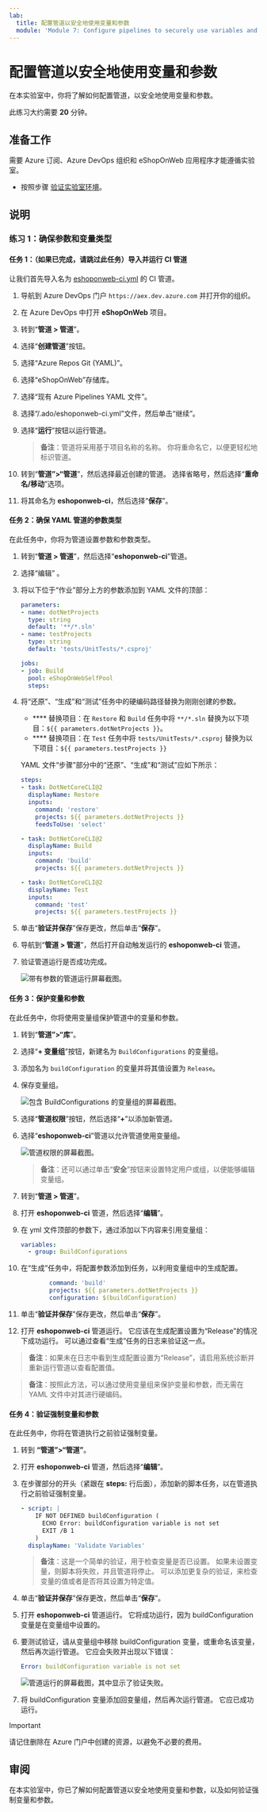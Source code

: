 ```yaml
---
lab:
  title: 配置管道以安全地使用变量和参数
  module: 'Module 7: Configure pipelines to securely use variables and parameters'
---
```


# 配置管道以安全地使用变量和参数

在本实验室中，你将了解如何配置管道，以安全地使用变量和参数。

此练习大约需要 **20** 分钟。

## 准备工作

需要 Azure 订阅、Azure DevOps 组织和 eShopOnWeb 应用程序才能遵循实验室。

- 按照步骤 [验证实验室环境](APL2001_M00_Validate_Lab_Environment.md)。

## 说明

### 练习 1：确保参数和变量类型

#### 任务 1：（如果已完成，请跳过此任务）导入并运行 CI 管道

让我们首先导入名为 [eshoponweb-ci.yml](https://github.com/MicrosoftLearning/eShopOnWeb/blob/main/.ado/eshoponweb-ci.yml) 的 CI 管道。

1. 导航到 Azure DevOps 门户 `https://aex.dev.azure.com` 并打开你的组织。

1. 在 Azure DevOps 中打开 **eShopOnWeb** 项目。

1. 转到“**管道 > 管道**”。

1. 选择“**创建管道**”按钮。

1. 选择“Azure Repos Git (YAML)”。

1. 选择“eShopOnWeb”存储库。

1. 选择“现有 Azure Pipelines YAML 文件”。

1. 选择“/.ado/eshoponweb-ci.yml”文件，然后单击“继续”。

1. 选择“**运行**”按钮以运行管道。

   > **备注**：管道将采用基于项目名称的名称。 你将重命名它，以便更轻松地标识管道。

1. 转到“**管道”>“管道**”，然后选择最近创建的管道。 选择省略号，然后选择“**重命名/移动**”选项。

1. 将其命名为 **eshoponweb-ci**，然后选择“**保存**”。

#### 任务 2：确保 YAML 管道的参数类型

在此任务中，你将为管道设置参数和参数类型。

1. 转到“**管道 > 管道**”，然后选择“**eshoponweb-ci**”管道。

1. 选择“编辑”  。

1. 将以下位于“作业”部分上方的参数添加到 YAML 文件的顶部：

   ```yaml
   parameters:
   - name: dotNetProjects
     type: string
     default: '**/*.sln'
   - name: testProjects
     type: string
     default: 'tests/UnitTests/*.csproj'

   jobs:
   - job: Build
     pool: eShopOnWebSelfPool
     steps:

   ```

1. 将“还原”、“生成”和“测试”任务中的硬编码路径替换为刚刚创建的参数。

   - **** 替换项目：在 `Restore` 和 `Build` 任务中将 `**/*.sln` 替换为以下项目：`${{ parameters.dotNetProjects }}`。
   - **** 替换项目：在 `Test` 任务中将 `tests/UnitTests/*.csproj` 替换为以下项目：`${{ parameters.testProjects }}`

   YAML 文件“步骤”部分中的“还原”、“生成”和“测试”应如下所示：

    ```yaml
    steps:
    - task: DotNetCoreCLI@2
      displayName: Restore
      inputs:
        command: 'restore'
        projects: ${{ parameters.dotNetProjects }}
        feedsToUse: 'select'
    
    - task: DotNetCoreCLI@2
      displayName: Build
      inputs:
        command: 'build'
        projects: ${{ parameters.dotNetProjects }}
    
    - task: DotNetCoreCLI@2
      displayName: Test
      inputs:
        command: 'test'
        projects: ${{ parameters.testProjects }}
    
    ```

1. 单击“**验证并保存**”保存更改，然后单击“**保存**”。

1. 导航到“**管道 > 管道**”，然后打开自动触发运行的 **eshoponweb-ci** 管道。

1. 验证管道运行是否成功完成。

   ![带有参数的管道运行屏幕截图。](media/pipeline-parameters-run.png)

#### 任务 3：保护变量和参数

在此任务中，你将使用变量组保护管道中的变量和参数。

1. 转到“**管道”>“库**”。

1. 选择“**+ 变量组**”按钮，新建名为 `BuildConfigurations` 的变量组。

1. 添加名为 `buildConfiguration` 的变量并将其值设置为 `Release`。

1. 保存变量组。

   ![包含 BuildConfigurations 的变量组的屏幕截图。](media/eshop-variable-group.png)

1. 选择“**管道权限**”按钮，然后选择“**+**”以添加新管道。

1. 选择“**eshoponweb-ci**”管道以允许管道使用变量组。

   ![管道权限的屏幕截图。](media/pipeline-permissions.png)

   > **备注**：还可以通过单击“**安全**”按钮来设置特定用户或组，以便能够编辑变量组。

1. 转到“**管道 > 管道**”。

1. 打开 **eshoponweb-ci** 管道，然后选择“**编辑**”。

1. 在 yml 文件顶部的参数下，通过添加以下内容来引用变量组：

   ```yaml
   variables:
     - group: BuildConfigurations
   ```

1. 在“生成”任务中，将配置参数添加到任务，以利用变量组中的生成配置。

    ```yaml
            command: 'build'
            projects: ${{ parameters.dotNetProjects }}
            configuration: $(buildConfiguration)
    ```

1. 单击“**验证并保存**”保存更改，然后单击“**保存**”。

1. 打开 **eshoponweb-ci** 管道运行。 它应该在生成配置设置为“Release”的情况下成功运行。 可以通过查看“生成”任务的日志来验证这一点。

> **备注**：如果未在日志中看到生成配置设置为“Release”，请启用系统诊断并重新运行管道以查看配置值。

> **备注**：按照此方法，可以通过使用变量组来保护变量和参数，而无需在 YAML 文件中对其进行硬编码。

#### 任务 4：验证强制变量和参数

在此任务中，你将在管道执行之前验证强制变量。

1. 转到 **“管道”>“管道”**。

1. 打开 **eshoponweb-ci** 管道，然后选择“**编辑**”。

1. 在步骤部分的开头（紧跟在 **steps:** 行后面），添加新的脚本任务，以在管道执行之前验证强制变量。

    ```yaml
    - script: |
        IF NOT DEFINED buildConfiguration (
          ECHO Error: buildConfiguration variable is not set
          EXIT /B 1
        )
      displayName: 'Validate Variables'
     ```

    > **备注**：这是一个简单的验证，用于检查变量是否已设置。 如果未设置变量，则脚本将失败，并且管道将停止。 可以添加更复杂的验证，来检查变量的值或者是否将其设置为特定值。

1. 单击“**验证并保存**”保存更改，然后单击“**保存**”。

1. 打开 **eshoponweb-ci** 管道运行。 它将成功运行，因为 buildConfiguration 变量是在变量组中设置的。

1. 要测试验证，请从变量组中移除 buildConfiguration 变量，或重命名该变量，然后再次运行管道。 它应会失败并出现以下错误：

    ```yaml
    Error: buildConfiguration variable is not set   
    ```

    ![管道运行的屏幕截图，其中显示了验证失败。](media/pipeline-validation-fail.png)

1. 将 buildConfiguration 变量添加回变量组，然后再次运行管道。 它应已成功运行。

> [!IMPORTANT]
> 请记住删除在 Azure 门户中创建的资源，以避免不必要的费用。

## 审阅

在本实验室中，你已了解如何配置管道以安全地使用变量和参数，以及如何验证强制变量和参数。
